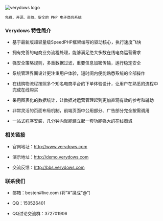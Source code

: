 ![verydows logo](http://www.verydows.com/public/index/images/logo.gif)
```
免费、开源、高效、安全的 PHP 电子商务系统
```


### Verydows 特性简介

* 基于最新版超轻量级SpeedPHP框架编写的驱动核心，执行速度飞快
 
* 拥有完善的电商业务流程处理，能够满足绝大多数在线电商运营需求

* 强安全策略规则，多重数据过滤，重要信息加密传输，运行稳定安全

* 系统管理界面设计更注重用户体验，短时间内便能熟悉系统的全部操作

* 在线购物流程按照多个知名电商平台的下单体验设计，让用户在熟悉的流程中完成在线购买

* 采用图表化的数据统计，让数据对运营管理起到更加直观有效的参考和辅助

* 非常灵活的页面布局机制，前端页面中公用部分、广告部分完全按需调用

* 一站式程序安装，几分钟内就能建立起一套功能强大的在线商城


### 相关链接

* 官网地址：http://www.verydows.com 

* 演示地址：http://demo.verydows.com

* 交流反馈：http://bbs.verydows.com


### 联系我们

* 邮箱：besten#live.com (将“#”换成"@")

* QQ：150526401

* QQ讨论交流群：372701906
